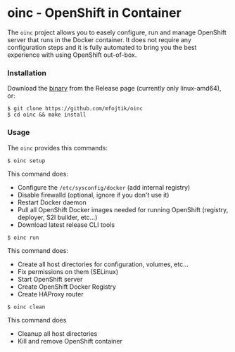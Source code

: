oinc - OpenShift in Container
==============================

The `oinc` project allows you to easely configure, run and manage OpenShift
server that runs in the Docker container. It does not require any configuration
steps and it is fully automated to bring you the best experience with using
OpenShift out-of-box.

### Installation

Download the [binary](https://github.com/mfojtik/oinc/releases/download/v0.0.1/oinc-linux-amd64) from the Release page (currently only linux-amd64), or:

```console
$ git clone https://github.com/mfojtik/oinc
$ cd oinc && make install
```

### Usage

The `oinc` provides this commands:

`$ oinc setup`

This command does:

* Configure the `/etc/sysconfig/docker` (add internal registry)
* Disable firewalld (optional, ignore if you don't use it)
* Restart Docker daemon
* Pull all OpenShift Docker images needed for running OpenShift (registry, deployer, S2I builder, etc...)
* Download latest release CLI tools

`$ oinc run`

This command does:

* Create all host directories for configuration, volumes, etc...
* Fix permissions on them (SELinux)
* Start OpenShift server
* Create OpenShift Docker Registry
* Create HAProxy router

`$ oinc clean`

This command does

* Cleanup all host directories
* Kill and remove OpenShift container

